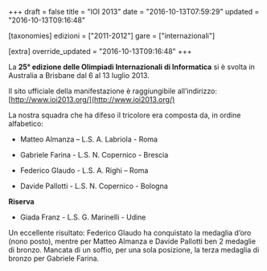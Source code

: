 +++
draft = false
title = "IOI 2013"
date = "2016-10-13T07:59:29"
updated = "2016-10-13T09:16:48"

[taxonomies]
edizioni = ["2011-2012"]
gare = ["internazionali"]

[extra]
override_updated = "2016-10-13T09:16:48"
+++


La **25° edizione delle Olimpiadi Internazionali di Informatica** si è svolta in Australia a Brisbane dal 6 al 13 luglio 2013.

Il sito ufficiale della manifestazione è raggiungibile all’indirizzo: [http://www.ioi2013.org/](http://www.ioi2013.org/)

La nostra squadra che ha difeso il tricolore era composta da, in ordine alfabetico:

- Matteo Almanza – L.S. A. Labriola - Roma

- Gabriele Farina - L.S. N. Copernico - Brescia

- Federico Glaudo - L.S. A. Righi – Roma

- Davide Pallotti - L.S. N. Copernico - Bologna

**Riserva**

- Giada Franz - L.S. G. Marinelli - Udine

Un eccellente risultato: Federico Glaudo ha conquistato la medaglia d’oro (nono posto), mentre per Matteo Almanza e Davide Pallotti ben 2 medaglie di bronzo. Mancata di un soffio, per una sola posizione, la terza medaglia di bronzo per Gabriele Farina.

